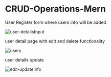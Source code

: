 # CRUD-Operations-Mern
User Register form where users info will be added

![user-detailsInput](https://github.com/MuhammadShahidRajpoot/CRUD-Operations-Mern/assets/134369218/bb7539f9-9860-42a6-9c95-062b9f857350)



user detail page with edit and delete functionality

![users](https://github.com/MuhammadShahidRajpoot/CRUD-Operations-Mern/assets/134369218/b6554f2d-0001-41bd-ac16-1391f6b0b81e)



user details update

![edit-updateInfo](https://github.com/MuhammadShahidRajpoot/CRUD-Operations-Mern/assets/134369218/30084641-7fd2-4c7d-ad1e-82daae196ebd)
